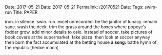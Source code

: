 Date: 2017-05-21
Date: 2017-05-21
Permalink: /20170521
Date: 
Tags: swim-run
Title: PAPER
  
iron. in silence. swin. run. excel unrecorded. be the janitor of lunacy. remain sane. wash the deck. trim the grass around the boxes where popeye’s fodder grow. add minor details to oslo. instead of soccer. take pictures of book covers at the supermarket. fake pizza. then look at soccer anyway then burn the fact accumulated at the betting house
**a song:** battle hymn of the republic (herbie mann)